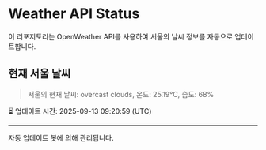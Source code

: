 
# Weather API Status

이 리포지토리는 OpenWeather API를 사용하여 서울의 날씨 정보를 자동으로 업데이트합니다.

## 현재 서울 날씨
> 서울의 현재 날씨: overcast clouds, 온도: 25.19°C, 습도: 68%

⏳ 업데이트 시간: 2025-09-13 09:20:59 (UTC)

---
자동 업데이트 봇에 의해 관리됩니다.
